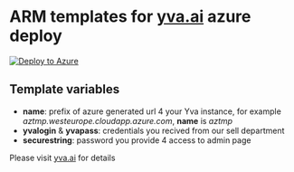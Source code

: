 # ARM  templates for [yva.ai](yva.ai) azure deploy

[![Deploy to Azure](https://azuredeploy.net/deploybutton.png)](https://azuredeploy.net/)

## Template variables  

* **name**: prefix of azure generated url 4 your Yva instance, for example *aztmp.westeurope.cloudapp.azure.com*, **name** is *aztmp*
* **yvalogin** & **yvapass**: credentials you recived from our sell department
* **securestring**: password you provide 4 access to admin page 

Please visit [yva.ai](yva.ai) for details